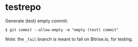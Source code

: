testrepo
========

Generate (test) empty commit:

    $ git commit --allow-empty -m "empty (test) commit"


*Note:* the `_fail` branch is meant to fail on Bitrise.io, for testing.
